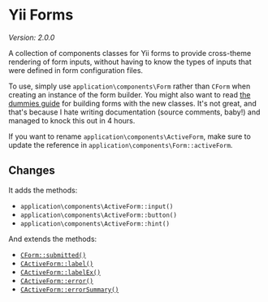 Yii Forms
=========

*Version: 2.0.0*

A collection of components classes for Yii forms to provide cross-theme rendering of form inputs, without having to know
the types of inputs that were defined in form configuration files.

To use, simply use `application\components\Form` rather than `CForm` when creating an instance of the form builder. You
might also want to read [the dummies guide](GUIDE.md) for building forms with the new classes. It's not great, and
that's because I hate writing documentation (source comments, baby!) and managed to knock this out in 4 hours.

If you want to rename `application\components\ActiveForm`, make sure to update the reference in
`application\components\Form::activeForm`.

## Changes

It adds the methods:

* `application\components\ActiveForm::input()`
* `application\components\ActiveForm::button()`
* `application\components\ActiveForm::hint()`

And extends the methods:

* [`CForm::submitted()`](http://yiiframework.com/doc/api/CForm#submitted-detail "CForm::submitted()")
* [`CActiveForm::label()`](http://yiiframework.com/doc/api/CActiveForm#label-detail "CActiveForm::label()")
* [`CActiveForm::labelEx()`](http://yiiframework.com/doc/api/CActiveForm#labelEx-detail "CActiveForm::labelEx()")
* [`CActiveForm::error()`](http://yiiframework.com/doc/api/CActiveForm#error-detail "CActiveForm::error()")
* [`CActiveForm::errorSummary()`](http://yiiframework.com/doc/api/CActiveForm#errorSummary-detail "CActiveForm::errorSummary()")
